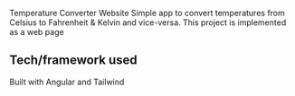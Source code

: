 Temperature Converter Website
Simple app to convert temperatures from Celsius to Fahrenheit & Kelvin and vice-versa. This project is implemented as a web page


## Tech/framework used
Built with Angular and Tailwind

